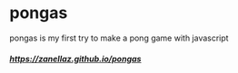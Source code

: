 # pongas

pongas is my first try to make a pong game with javascript 

##### https://zanellaz.github.io/pongas
